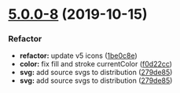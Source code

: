 # [5.0.0-8](https://github.com/ionic-team/ionicons/compare/v5.0.0-0...v5.0.0-8) (2019-10-15)


### Refactor

* **refactor:** update v5 icons ([1be0c8e](https://github.com/ionic-team/ionicons/commit/1be0c8eb219c76b18baba25596251cdec78ac9b4))
* **color:** fix fill and stroke currentColor ([f0d22cc](https://github.com/ionic-team/ionicons/commit/f0d22cc))
* **svg:** add source svgs to distribution ([279de85](https://github.com/ionic-team/ionicons/commit/279de85))
* **svg:** add source svgs to distribution ([279de85](https://github.com/ionic-team/ionicons/commit/279de8512ce91b1c20cc68c016dce31d779959b0))

